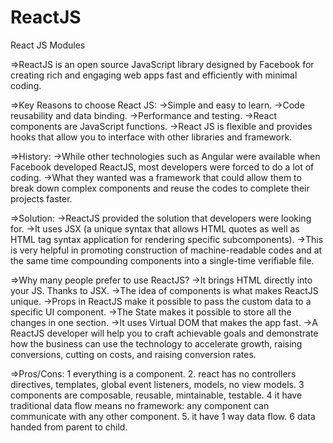 # ReactJS
React JS Modules

=>ReactJS is an open source JavaScript library designed by Facebook for creating rich and engaging web apps fast and efficiently with minimal coding.

=>Key Reasons to choose React JS:
  ->Simple and easy to learn.
  ->Code reusability and data binding.
  ->Performance and testing.
  ->React components are JavaScript functions.
  ->React JS is flexible and provides hooks that allow you to interface with other libraries and framework.


=>History:
  ->While other technologies such as Angular were available when Facebook developed ReactJS, most developers were forced to do a lot of coding.
  ->What they wanted was a framework that could allow them to break down complex components and reuse the codes to complete their projects faster.
  

=>Solution:
  ->ReactJS provided the solution that developers were looking for.
  ->It uses JSX (a unique syntax that allows HTML quotes as well as HTML tag syntax application for rendering specific subcomponents).
  ->This is very helpful in promoting construction of machine-readable codes and at the same time compounding components into a single-time verifiable file.
  

=>Why many people prefer to use ReactJS?
  ->It brings HTML directly into your JS. Thanks to JSX.
  ->The idea of components is what makes ReactJS unique.
  ->Props in ReactJS make it possible to pass the custom data to a specific UI component.
  ->The State makes it possible to store all the changes in one section.
  ->It uses Virtual DOM that makes the app fast.
  ->A ReactJS developer will help you to craft achievable goals and demonstrate how the business can use the technology to accelerate growth, raising conversions, cutting on costs, and raising conversion rates.
  

=>Pros/Cons:
  1 everything is a component.
  2. react has no controllers directives, templates, global event listeners, models, no view models.
  3 components are composable, reusable, mintainable, testable.
  4 it have traditional data flow means no framework: any component can communicate with any other component.
  5. it have 1 way data flow.
  6 data handed from parent to child.
